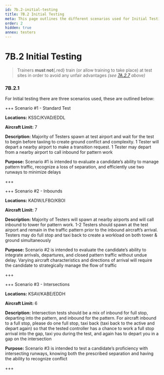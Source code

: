```yaml
---
id: 7b.2-initial-testing
title: 7B.2 Initial Testing
meta: This page outlines the different scenarios used for Initial Testing.
order: 2
hidden: true
annex: testers
---
```


# 7B.2 Initial Testing 



> Trainers **must not**{.red} train (or allow training to take place) at test sites in order to avoid any unfair advantages *(see [7A.2.7](/guide/atc-manual/7a.-trainers/7a.2-training-structure#7a.2.7) above)*



### 7B.2.1

For Initial testing there are three scenarios used, these are outlined below:



+++ Scenario #1 - Standard Test

**Locations:** KSSC/KVAD/EDDL

**Aircraft Limit:** 7

**Description:** Majority of Testers spawn at test airport and wait for the test to begin before taxiing to create ground conflict and complexity. 1 Tester will depart a nearby airport to make a transition request. 1 Tester may depart from a nearby airport to call inbound for pattern work

**Purpose:** Scenario #1 is intended to evaluate a candidate’s ability to manage pattern traffic, recognize a loss of separation, and efficiently use two runways to minimize delays

+++



+++ Scenario #2 - Inbounds

**Locations:** KADW/LFBO/KBOI

**Aircraft Limit:** 7

**Description:** Majority of Testers will spawn at nearby airports and will call inbound to tower for pattern work. 1-2 Testers should spawn at the test airport and remain in the traffic pattern prior to the inbound aircraft’s arrival. Testers may do full stop and taxi back to create a workload on both tower & ground simultaneously

**Purpose:** Scenario #2 is intended to evaluate the candidate’s ability to integrate arrivals, departures, and closed pattern traffic without undue delay. Varying aircraft characteristics and directions of arrival will require the candidate to strategically manage the flow of traffic

+++



+++ Scenario #3 - Intersections

**Locations:** KSAV/KABE/EDDH

**Aircraft Limit:** 6

**Description:** Intersection tests should be a mix of inbound for full stop, departing into the pattern,  and inbound for the pattern. For aircraft inbound to a full stop, please do one full stop, taxi back (taxi back to the active and depart again) so that the tested controller has a chance to work a full stop arrival into the gap, taxi you during the test, and again has to depart you in a gap on the intersection

**Purpose:** Scenario #3 is intended to test a candidate’s proficiency with intersecting runways, knowing both the prescribed separation and having the ability to recognize conflict

+++

